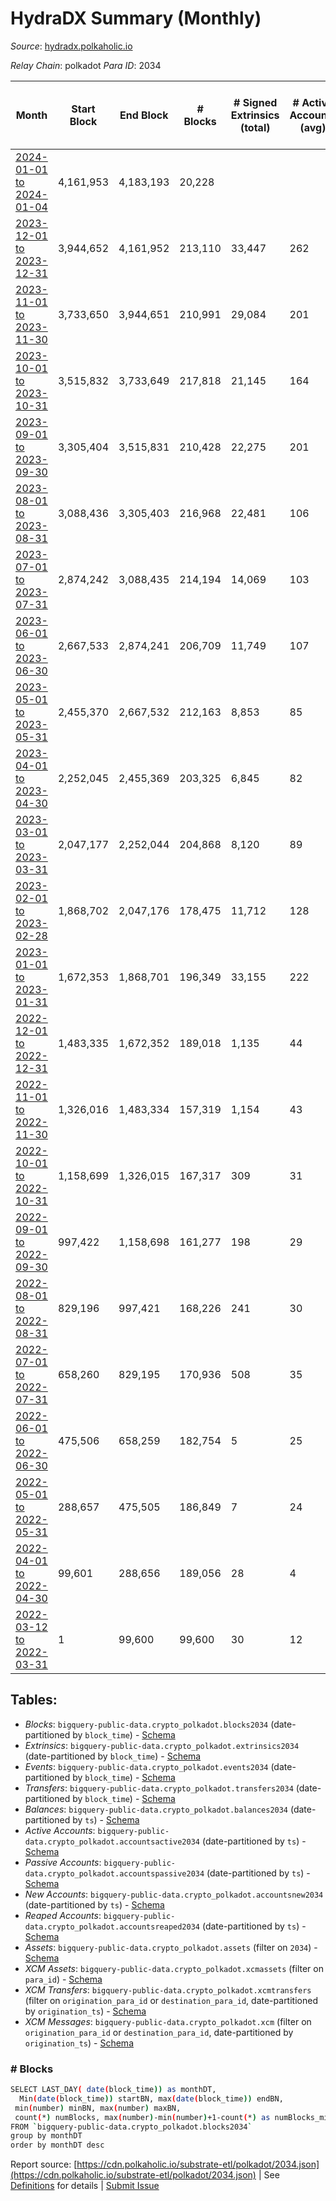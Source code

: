 # HydraDX Summary (Monthly)

_Source_: [hydradx.polkaholic.io](https://hydradx.polkaholic.io)

*Relay Chain*: polkadot
*Para ID*: 2034



| Month | Start Block | End Block | # Blocks | # Signed Extrinsics (total) | # Active Accounts (avg) | # Addresses with Balances (max) | Issues |
| ----- | ----------- | --------- | -------- | --------------------------- | ----------------------- | ------------------------------- | ------ |
| [2024-01-01 to 2024-01-04](/polkadot/2034-hydradx/2024-01-31.md) | 4,161,953 | 4,183,193 | 20,228 |  |  |  | - 1,013 (4.77%) |   
| [2023-12-01 to 2023-12-31](/polkadot/2034-hydradx/2023-12-31.md) | 3,944,652 | 4,161,952 | 213,110 | 33,447 | 262 | 26,097 | - 4,191 (1.93%) |   
| [2023-11-01 to 2023-11-30](/polkadot/2034-hydradx/2023-11-30.md) | 3,733,650 | 3,944,651 | 210,991 | 29,084 | 201 | 25,203 | - 11 (0.01%) |   
| [2023-10-01 to 2023-10-31](/polkadot/2034-hydradx/2023-10-31.md) | 3,515,832 | 3,733,649 | 217,818 | 21,145 | 164 | 24,693 | -   |   
| [2023-09-01 to 2023-09-30](/polkadot/2034-hydradx/2023-09-30.md) | 3,305,404 | 3,515,831 | 210,428 | 22,275 | 201 | 24,486 | -   |   
| [2023-08-01 to 2023-08-31](/polkadot/2034-hydradx/2023-08-31.md) | 3,088,436 | 3,305,403 | 216,968 | 22,481 | 106 | 24,235 | -   |   
| [2023-07-01 to 2023-07-31](/polkadot/2034-hydradx/2023-07-31.md) | 2,874,242 | 3,088,435 | 214,194 | 14,069 | 103 | 24,061 | -   |   
| [2023-06-01 to 2023-06-30](/polkadot/2034-hydradx/2023-06-30.md) | 2,667,533 | 2,874,241 | 206,709 | 11,749 | 107 | 23,872 | -   |   
| [2023-05-01 to 2023-05-31](/polkadot/2034-hydradx/2023-05-31.md) | 2,455,370 | 2,667,532 | 212,163 | 8,853 | 85 | 23,712 | -   |   
| [2023-04-01 to 2023-04-30](/polkadot/2034-hydradx/2023-04-30.md) | 2,252,045 | 2,455,369 | 203,325 | 6,845 | 82 | 23,570 | -   |   
| [2023-03-01 to 2023-03-31](/polkadot/2034-hydradx/2023-03-31.md) | 2,047,177 | 2,252,044 | 204,868 | 8,120 | 89 | 23,413 | -   |   
| [2023-02-01 to 2023-02-28](/polkadot/2034-hydradx/2023-02-28.md) | 1,868,702 | 2,047,176 | 178,475 | 11,712 | 128 | 23,305 | -   |   
| [2023-01-01 to 2023-01-31](/polkadot/2034-hydradx/2023-01-31.md) | 1,672,353 | 1,868,701 | 196,349 | 33,155 | 222 | 23,185 | -   |   
| [2022-12-01 to 2022-12-31](/polkadot/2034-hydradx/2022-12-31.md) | 1,483,335 | 1,672,352 | 189,018 | 1,135 | 44 | 22,525 | -   |   
| [2022-11-01 to 2022-11-30](/polkadot/2034-hydradx/2022-11-30.md) | 1,326,016 | 1,483,334 | 157,319 | 1,154 | 43 | 22,404 | -   |   
| [2022-10-01 to 2022-10-31](/polkadot/2034-hydradx/2022-10-31.md) | 1,158,699 | 1,326,015 | 167,317 | 309 | 31 | 21,139 | -   |   
| [2022-09-01 to 2022-09-30](/polkadot/2034-hydradx/2022-09-30.md) | 997,422 | 1,158,698 | 161,277 | 198 | 29 | 21,131 | -   |   
| [2022-08-01 to 2022-08-31](/polkadot/2034-hydradx/2022-08-31.md) | 829,196 | 997,421 | 168,226 | 241 | 30 | 21,125 | -   |   
| [2022-07-01 to 2022-07-31](/polkadot/2034-hydradx/2022-07-31.md) | 658,260 | 829,195 | 170,936 | 508 | 35 | 21,117 | -   |   
| [2022-06-01 to 2022-06-30](/polkadot/2034-hydradx/2022-06-30.md) | 475,506 | 658,259 | 182,754 | 5 | 25 | 27 | -   |   
| [2022-05-01 to 2022-05-31](/polkadot/2034-hydradx/2022-05-31.md) | 288,657 | 475,505 | 186,849 | 7 | 24 | 27 | -   |   
| [2022-04-01 to 2022-04-30](/polkadot/2034-hydradx/2022-04-30.md) | 99,601 | 288,656 | 189,056 | 28 | 4 | 27 | -   |   
| [2022-03-12 to 2022-03-31](/polkadot/2034-hydradx/2022-03-31.md) | 1 | 99,600 | 99,600 | 30 | 12 | 23 | -   |   

## Tables:

* _Blocks_: `bigquery-public-data.crypto_polkadot.blocks2034` (date-partitioned by `block_time`) - [Schema](/schema/balances.json)
* _Extrinsics_: `bigquery-public-data.crypto_polkadot.extrinsics2034` (date-partitioned by `block_time`) - [Schema](/schema/extrinsics.json)
* _Events_: `bigquery-public-data.crypto_polkadot.events2034` (date-partitioned by `block_time`) - [Schema](/schema/events.json)
* _Transfers_: `bigquery-public-data.crypto_polkadot.transfers2034` (date-partitioned by `block_time`) - [Schema](/schema/transfers.json)
* _Balances_: `bigquery-public-data.crypto_polkadot.balances2034` (date-partitioned by `ts`) - [Schema](/schema/balances.json)
* _Active Accounts_: `bigquery-public-data.crypto_polkadot.accountsactive2034` (date-partitioned by `ts`) - [Schema](/schema/accountsactive.json)
* _Passive Accounts_: `bigquery-public-data.crypto_polkadot.accountspassive2034` (date-partitioned by `ts`) - [Schema](/schema/accountspassive.json)
* _New Accounts_: `bigquery-public-data.crypto_polkadot.accountsnew2034` (date-partitioned by `ts`) - [Schema](/schema/accountsnew.json)
* _Reaped Accounts_: `bigquery-public-data.crypto_polkadot.accountsreaped2034` (date-partitioned by `ts`) - [Schema](/schema/accountsreaped.json)
* _Assets_: `bigquery-public-data.crypto_polkadot.assets` (filter on `2034`) - [Schema](/schema/assets.json)
* _XCM Assets_: `bigquery-public-data.crypto_polkadot.xcmassets` (filter on `para_id`) - [Schema](/schema/xcmassets.json)
* _XCM Transfers_: `bigquery-public-data.crypto_polkadot.xcmtransfers` (filter on `origination_para_id` or `destination_para_id`, date-partitioned by `origination_ts`) - [Schema](/schema/xcmtransfers.json)
* _XCM Messages_: `bigquery-public-data.crypto_polkadot.xcm` (filter on `origination_para_id` or `destination_para_id`, date-partitioned by `origination_ts`) - [Schema](/schema/xcm.json)

### # Blocks
```bash
SELECT LAST_DAY( date(block_time)) as monthDT,
  Min(date(block_time)) startBN, max(date(block_time)) endBN, 
 min(number) minBN, max(number) maxBN, 
 count(*) numBlocks, max(number)-min(number)+1-count(*) as numBlocks_missing 
FROM `bigquery-public-data.crypto_polkadot.blocks2034` 
group by monthDT 
order by monthDT desc
```


Report source: [https://cdn.polkaholic.io/substrate-etl/polkadot/2034.json](https://cdn.polkaholic.io/substrate-etl/polkadot/2034.json) | See [Definitions](/DEFINITIONS.md) for details | [Submit Issue](https://github.com/colorfulnotion/substrate-etl/issues)

